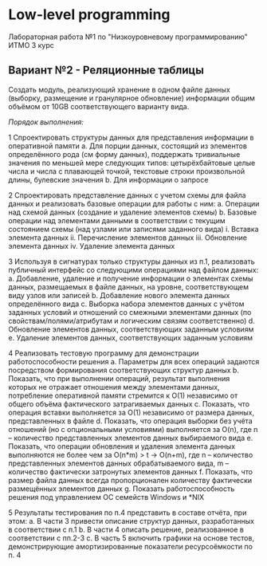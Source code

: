 # Low-level programming
Лабораторная работа №1 по "Низкоуровневому программированию" ИТМО 3 курс

## Вариант №2 - Реляционные таблицы

Создать модуль, реализующий хранение в одном файле данных (выборку, размещение и гранулярное
обновление) информации общим объёмом от 10GB соответствующего варианту вида.

*Порядок выполнения:*

1 Спроектировать структуры данных для представления информации в оперативной памяти
  a. Для порции данных, состоящий из элементов определённого рода (см форму данных),
  поддержать тривиальные значения по меньшей мере следующих типов: цетырёхбайтовые
  целые числа и числа с плавающей точкой, текстовые строки произвольной длины, булевские
  значения
  b. Для информации о запросе

2 Спроектировать представление данных с учетом схемы для файла данных и реализовать базовые
операции для работы с ним:
  a. Операции над схемой данных (создание и удаление элементов схемы)
  b. Базовые операции над элементами данными в соответствии с текущим состоянием схемы (над
  узлами или записями заданного вида)
    i. Вставка элемента данных
    ii. Перечисление элементов данных
    iii. Обновление элемента данных
    iv. Удаление элемента данных

3 Используя в сигнатурах только структуры данных из п.1, реализовать публичный интерфейс со
следующими операциями над файлом данных:
  a. Добавление, удаление и получение информации о элементах схемы данных, размещаемых в
  файле данных, на уровне, соответствующем виду узлов или записей
  b. Добавление нового элемента данных определённого вида
  c. Выборка набора элементов данных с учётом заданных условий и отношений со смежными
  элементами данных (по свойствам/полями/атрибутам и логическим связям соответственно)
  d. Обновление элементов данных, соответствующих заданным условиям
  e. Удаление элементов данных, соответствующих заданным условиям
  
4 Реализовать тестовую программу для демонстрации работоспособности решения
  a. Параметры для всех операций задаются посредством формирования соответствующих структур
  данных
  b. Показать, что при выполнении операций, результат выполнения которых не отражает
  отношения между элементами данных, потребление оперативной памяти стремится к O(1)
  независимо от общего объёма фактического затрагиваемых данных
  c. Показать, что операция вставки выполняется за O(1) независимо от размера данных,
  представленных в файле
  d. Показать, что операция выборки без учёта отношений (но с опциональными условиями)
  выполняется за O(n), где n – количество представленных элементов данных выбираемого вида
  e. Показать, что операции обновления и удаления элемента данных выполняются не более чем за
  O(n*m) > t -> O(n+m), где n – количество представленных элементов данных обрабатываемого
  вида, m – количество фактически затронутых элементов данных
  f. Показать, что размер файла данных всегда пропорционален количеству фактически размещённых элементов данных
  g. Показать работоспособность решения под управлением ОС семейств Windows и *NIX
  
5 Результаты тестирования по п.4 представить в составе отчёта, при этом:
  a. В части 3 привести описание структур данных, разработанных в соответствии с п.1
  b. В части 4 описать решение, реализованное в соответствии с пп.2-3
  c. В часть 5 включить графики на основе тестов, демонстрирующие амортизированные показатели
  ресурсоёмкости по п. 4
